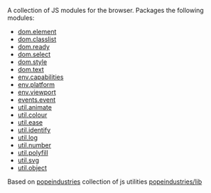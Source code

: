 A collection of JS modules for the browser.
Packages the following modules:
- [dom.element](https://github.com/thomaslein/dom.element)
- [dom.classlist](https://github.com/thomaslein/dom.classlist)
- [dom.ready](https://github.com/thomaslein/dom.ready)
- [dom.select](https://github.com/thomaslein/dom.select)
- [dom.style](https://github.com/thomaslein/dom.style)
- [dom.text](https://github.com/thomaslein/dom.text)
- [env.capabilities](https://github.com/thomaslein/env.capabilities)
- [env.platform](https://github.com/thomaslein/env.platform)
- [env.viewport](https://github.com/thomaslein/env.viewport)
- [events.event](https://github.com/thomaslein/events.event)
- [util.animate](https://github.com/thomaslein/util.animate)
- [util.colour](https://github.com/thomaslein/util.colour)
- [util.ease](https://github.com/thomaslein/util.ease)
- [util.identify](https://github.com/thomaslein/util.identify)
- [util.log](https://github.com/thomaslein/util.log)
- [util.number](https://github.com/thomaslein/util.number)
- [util.polyfill](https://github.com/thomaslein/util.polyfill)
- [util.svg](https://github.com/thomaslein/util.svg)
- [util.object](https://github.com/thomaslein/util.object)

Based on [popeindustries](https://github.com/popeindustries) collection of js utilities [popeindustries/lib](https://github.com/popeindustries/lib)
